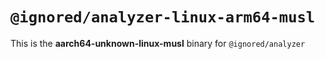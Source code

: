 # `@ignored/analyzer-linux-arm64-musl`

This is the **aarch64-unknown-linux-musl** binary for `@ignored/analyzer`
